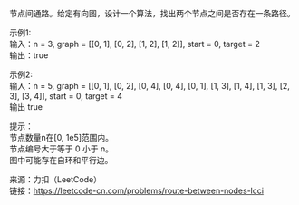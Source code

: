 节点间通路。给定有向图，设计一个算法，找出两个节点之间是否存在一条路径。                    

示例1:                        
输入：n = 3, graph = [[0, 1], [0, 2], [1, 2], [1, 2]], start = 0, target = 2                      
输出：true                         

示例2:                        
输入：n = 5, graph = [[0, 1], [0, 2], [0, 4], [0, 4], [0, 1], [1, 3], [1, 4], [1, 3], [2, 3], [3, 4]], start = 0, target = 4                   
输出 true                     

提示：                  
节点数量n在[0, 1e5]范围内。                     
节点编号大于等于 0 小于 n。                        
图中可能存在自环和平行边。                         


来源：力扣（LeetCode）                            
链接：https://leetcode-cn.com/problems/route-between-nodes-lcci

